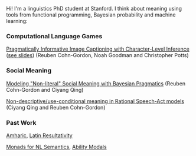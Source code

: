 Hi! I'm a linguistics PhD student at Stanford. I think about meaning using tools from functional programming, Bayesian probability and machine learning:

### Computational Language Games

[Pragmatically Informative Image Captioning with Character-Level Inference](https://arxiv.org/abs/1804.05417) ([see slides](docs/naacl_slides.pdf)) (Reuben Cohn-Gordon, Noah Goodman and Christopher Potts)

### Social Meaning

[Modeling "Non-literal" Social Meaning with Bayesian Pragmatics](docs/socialmet.pdf) (Reuben Cohn-Gordon and Ciyang Qing)

[Non-descriptive/use-conditional meaning in Rational Speech-Act models](docs/usecond.pdf) (Ciyang Qing and Reuben Cohn-Gordon)

### Past Work

[Amharic](docs/amharic.pdf), [Latin Resultativity](docs/resultatives.pdf)

[Monads for NL Semantics](docs/monads.pdf), [Ability Modals](docs/modals.pdf)
